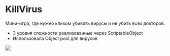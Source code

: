 # KillVirus
Мини-игра, где нужно кликом убивать вирусы и не убить всех докторов. 
+ 3 уровня сложности реализованные через ScriptableObject
+ Использовала  Object pool для вирусов


![](https://github.com/kukanbrsk/KillVirus/blob/main/320.gif)
